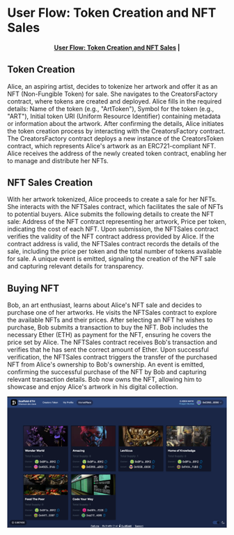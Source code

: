 #  User Flow: Token Creation and NFT Sales

<h4 align="center">
  <a href="">User Flow: Token Creation and NFT Sales</a> |
</h4>


## Token Creation

Alice, an aspiring artist, decides to tokenize her artwork and offer it as an NFT (Non-Fungible Token) for sale. She navigates to the CreatorsFactory contract, where tokens are created and deployed. Alice fills in the required details: Name of the token (e.g., "ArtToken"), Symbol for the token (e.g., "ART"), Initial token URI (Uniform Resource Identifier) containing metadata or information about the artwork.
After confirming the details, Alice initiates the token creation process by interacting with the CreatorsFactory contract. The CreatorsFactory contract deploys a new instance of the CreatorsToken contract, which represents Alice's artwork as an ERC721-compliant NFT.  Alice receives the address of the newly created token contract, enabling her to manage and distribute her NFTs.

## NFT Sales Creation

With her artwork tokenized, Alice proceeds to create a sale for her NFTs. She interacts with the NFTSales contract, which facilitates the sale of NFTs to potential buyers. Alice submits the following details to create the NFT sale: Address of the NFT contract representing her artwork, Price per token, indicating the cost of each NFT.
Upon submission, the NFTSales contract verifies the validity of the NFT contract address provided by Alice. If the contract address is valid, the NFTSales contract records the details of the sale, including the price per token and the total number of tokens available for sale. A unique event is emitted, signaling the creation of the NFT sale and capturing relevant details for transparency.

## Buying NFT

Bob, an art enthusiast, learns about Alice's NFT sale and decides to purchase one of her artworks. He visits the NFTSales contract to explore the available NFTs and their prices. After selecting an NFT he wishes to purchase, Bob submits a transaction to buy the NFT. Bob includes the necessary Ether (ETH) as payment for the NFT, ensuring he covers the price set by Alice. The NFTSales contract receives Bob's transaction and verifies that he has sent the correct amount of Ether. Upon successful verification, the NFTSales contract triggers the transfer of the purchased NFT from Alice's ownership to Bob's ownership. An event is emitted, confirming the successful purchase of the NFT by Bob and capturing relevant transaction details. Bob now owns the NFT, allowing him to showcase and enjoy Alice's artwork in his digital collection.

![Marketplace](/packages/nextjs/public/marketplace.png)
